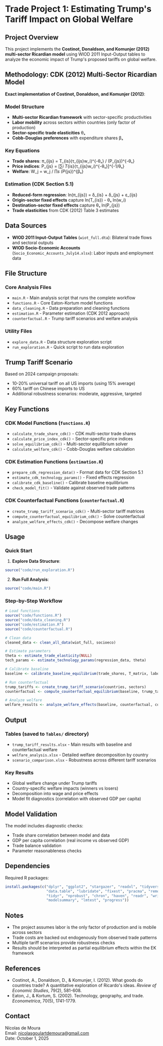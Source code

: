 # Trade Project 1: Estimating Trump's Tariff Impact on Global Welfare

## Project Overview

This project implements the **Costinot, Donaldson, and Komunjer (2012) multi-sector Ricardian model** using WIOD 2011 Input-Output tables to analyze the economic impact of Trump's proposed tariffs on global welfare.

## Methodology: CDK (2012) Multi-Sector Ricardian Model

**Exact implementation of Costinot, Donaldson, and Komunjer (2012)**:

### Model Structure
- **Multi-sector Ricardian framework** with sector-specific productivities
- **Labor mobility** across sectors within countries (only factor of production)  
- **Sector-specific trade elasticities** θₛ
- **Cobb-Douglas preferences** with expenditure shares βₛ

### Key Equations
- **Trade shares**: π_{ijs} = T_{is}(τ_{ijs}w_i)^{-θₛ} / (P_{js})^{-θₛ}
- **Price indices**: P_{js} = [∑_i T_{is}(τ_{ijs}w_i)^{-θₛ}]^{-1/θₛ}
- **Welfare**: W_j = w_j / ∏_s (P_{js})^{βₛ}

### Estimation (CDK Section 5.1)
- **Reduced-form regression**: ln(π_{ijs}) = δ_{is} + δ_{js} + ε_{ijs}
- **Origin-sector fixed effects** capture ln(T_{is}) - θₛ ln(w_i)
- **Destination-sector fixed effects** capture θₛ ln(P_{js})
- **Trade elasticities** from CDK (2012) Table 3 estimates

## Data Sources

- **WIOD 2011 Input-Output Tables** (`wiot_full.dta`): Bilateral trade flows and sectoral outputs
- **WIOD Socio-Economic Accounts** (`Socio_Economic_Accounts_July14.xlsx`): Labor inputs and employment data

## File Structure

### Core Analysis Files

- `main.R` - Main analysis script that runs the complete workflow
- `functions.R` - Core Eaton-Kortum model functions
- `data_cleaning.R` - Data preparation and cleaning functions  
- `estimation.R` - Parameter estimation (CDK 2012 approach)
- `counterfactual.R` - Trump tariff scenarios and welfare analysis

### Utility Files

- `explore_data.R` - Data structure exploration script
- `run_exploration.R` - Quick script to run data exploration

## Trump Tariff Scenario

Based on 2024 campaign proposals:
- 10-20% universal tariff on all US imports (using 15% average)
- 60% tariff on Chinese imports to US
- Additional robustness scenarios: moderate, aggressive, targeted

## Key Functions

### CDK Model Functions (`functions.R`)
- `calculate_trade_share_cdk()` - CDK multi-sector trade shares
- `calculate_price_index_cdk()` - Sector-specific price indices  
- `solve_equilibrium_cdk()` - Multi-sector equilibrium solver
- `calculate_welfare_cdk()` - Cobb-Douglas welfare calculation

### CDK Estimation Functions (`estimation.R`)
- `prepare_cdk_regression_data()` - Format data for CDK Section 5.1
- `estimate_cdk_technology_params()` - Fixed effects regression
- `calibrate_cdk_baseline()` - Calibrate baseline equilibrium
- `check_model_fit()` - Validate against observed trade patterns

### CDK Counterfactual Functions (`counterfactual.R`)  
- `create_trump_tariff_scenario_cdk()` - Multi-sector tariff matrices
- `compute_counterfactual_equilibrium_cdk()` - Solve counterfactual
- `analyze_welfare_effects_cdk()` - Decompose welfare changes

## Usage

### Quick Start

1. **Explore Data Structure**:
```r
source("code/run_exploration.R")
```

2. **Run Full Analysis**:
```r
source("code/main.R")
```

### Step-by-Step Workflow

```r
# Load functions
source("code/functions.R")
source("code/data_cleaning.R")
source("code/estimation.R")
source("code/counterfactual.R")

# Clean data
cleaned_data <- clean_all_data(wiot_full, socioeco)

# Estimate parameters
theta <- estimate_trade_elasticity(NULL)
tech_params <- estimate_technology_params(regression_data, theta)

# Calibrate baseline
baseline <- calibrate_baseline_equilibrium(trade_shares, T_matrix, labor_data, theta)

# Run counterfactual
trump_tariffs <- create_trump_tariff_scenario(countries, sectors)
counterfactual <- compute_counterfactual_equilibrium(baseline, trump_tariffs, theta)

# Analyze welfare
welfare_results <- analyze_welfare_effects(baseline, counterfactual, countries)
```

## Output

### Tables (saved to `Tables/` directory)
- `trump_tariff_results.xlsx` - Main results with baseline and counterfactual welfare
- `welfare_analysis.xlsx` - Detailed welfare decomposition by country
- `scenario_comparison.xlsx` - Robustness across different tariff scenarios

### Key Results
- Global welfare change under Trump tariffs
- Country-specific welfare impacts (winners vs losers)
- Decomposition into wage and price effects
- Model fit diagnostics (correlation with observed GDP per capita)

## Model Validation

The model includes diagnostic checks:
- Trade share correlation between model and data
- GDP per capita correlation (real income vs observed GDP)
- Trade balance validation
- Parameter reasonableness checks

## Dependencies

Required R packages:
```r
install.packages(c("dplyr", "ggplot2", "stargazer", "readxl", "tidyverse", 
                   "data.table", "lubridate", "fixest", "pracma", "remotes", 
                   "tidyr", "nprobust", "chron", "haven", "readr", "writexl", 
                   "modelsummary", "lmtest", "progress"))
```

## Notes

- The project assumes labor is the only factor of production and is mobile across sectors
- Trade costs are backed out endogenously from observed trade patterns
- Multiple tariff scenarios provide robustness checks
- Results should be interpreted as partial equilibrium effects within the EK framework

## References

- Costinot, A., Donaldson, D., & Komunjer, I. (2012). What goods do countries trade? A quantitative exploration of Ricardo's ideas. *Review of Economic Studies*, 79(2), 581-608.
- Eaton, J., & Kortum, S. (2002). Technology, geography, and trade. *Econometrica*, 70(5), 1741-1779.

## Contact

Nícolas de Moura  
Email: nicolasgoulartdemoura@gmail.com  
Date: October 1, 2025